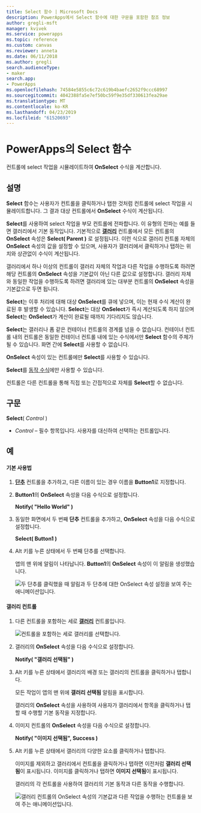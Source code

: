 ```yaml
---
title: Select 함수 | Microsoft Docs
description: PowerApps에서 Select 함수에 대한 구문을 포함한 참조 정보
author: gregli-msft
manager: kvivek
ms.service: powerapps
ms.topic: reference
ms.custom: canvas
ms.reviewer: anneta
ms.date: 06/11/2018
ms.author: gregli
search.audienceType:
- maker
search.app:
- PowerApps
ms.openlocfilehash: 74584e5855c6c72c619b4baefc2652f9ccc68997
ms.sourcegitcommit: 4042388fa5e7ef50bc59f9e35df330613fea29ae
ms.translationtype: MT
ms.contentlocale: ko-KR
ms.lasthandoff: 04/23/2019
ms.locfileid: "61520693"
---
```

# <a name="select-function-in-powerapps"></a>PowerApps의 Select 함수
컨트롤에 select 작업을 시뮬레이트하여 **OnSelect** 수식을 계산합니다.

## <a name="description"></a>설명
**Select** 함수는 사용자가 컨트롤을 클릭하거나 탭한 것처럼 컨트롤에 select 작업을 시뮬레이트합니다. 그 결과 대상 컨트롤에서 **OnSelect** 수식이 계산됩니다.

**Select**를 사용하여 select 작업을 부모 컨트롤에 전파합니다. 이 유형의 전파는 예를 들면 갤러리에서 기본 동작입니다. 기본적으로 **[갤러리](../controls/control-gallery.md)** 컨트롤에서 모든 컨트롤의 **OnSelect** 속성은 **Select( Parent )** 로 설정됩니다. 이런 식으로 갤러리 컨트롤 자체의 **OnSelect** 속성의 값을 설정할 수 있으며, 사용자가 갤러리에서 클릭하거나 탭하는 위치와 상관없이 수식이 계산됩니다.

갤러리에서 하나 이상의 컨트롤이 갤러리 자체의 작업과 다른 작업을 수행하도록 하려면 해당 컨트롤의 **OnSelect** 속성을 기본값이 아닌 다른 값으로 설정합니다. 갤러리 자체와 동일한 작업을 수행하도록 하려면 갤러리에 있는 대부분 컨트롤의 **OnSelect** 속성을 기본값으로 두면 됩니다.

**Select**는 이후 처리에 대해 대상 **OnSelect**를 큐에 넣으며, 이는 현재 수식 계산이 완료된 후 발생할 수 있습니다. **Select**는 대상 **OnSelect**가 즉시 계산되도록 하지 않으며 **Select**는 **OnSelect**가 계산이 완료될 때까지 기다리지도 않습니다.

**Select**는 갤러리나 폼 같은 컨테이너 컨트롤의 경계를 넘을 수 없습니다. 컨테이너 컨트롤 내의 컨트롤은 동일한 컨테이너 컨트롤 내에 있는 수식에서만 **Select** 함수의 주체가 될 수 있습니다. 화면 간에 **Select**를 사용할 수 없습니다.

**OnSelect** 속성이 있는 컨트롤에만 **Select**를 사용할 수 있습니다.

**Select**를 [동작 수식](../working-with-formulas-in-depth.md)에만 사용할 수 있습니다.

컨트롤은 다른 컨트롤을 통해 직접 또는 간접적으로 자체를 **Select**할 수 없습니다.

## <a name="syntax"></a>구문
**Select**( *Control* )

* *Control* – 필수 항목입니다.  사용자를 대신하여 선택하는 컨트롤입니다.

## <a name="examples"></a>예

#### <a name="basic-usage"></a>기본 사용법

1. **[단추](../controls/control-button.md)** 컨트롤을 추가하고, 다른 이름이 있는 경우 이름을 **Button1**로 지정합니다.

1. **Button1**의 **OnSelect** 속성을 다음 수식으로 설정합니다.

    **Notify( "Hello World" )**

1. 동일한 화면에서 두 번째 **단추** 컨트롤을 추가하고, **OnSelect** 속성을 다음 수식으로 설정합니다.

    **Select( Button1 )**

1. Alt 키를 누른 상태에서 두 번째 단추를 선택합니다.

    앱의 맨 위에 알림이 나타납니다. **Button1**의 **OnSelect** 속성이 이 알림을 생성했습니다.

    ![두 단추를 클릭했을 때 알림과 두 단추에 대한 OnSelect 속성 설정을 보여 주는 애니메이션입니다.](media/function-select/basic-select.gif)

#### <a name="gallery-control"></a>갤러리 컨트롤

1. 다른 컨트롤을 포함하는 세로 **[갤러리](../controls/control-gallery.md)** 컨트롤입니다.

    ![컨트롤을 포함하는 세로 갤러리를 선택합니다.](media/function-select/select-gallery.png)

2. 갤러리의 **OnSelect** 속성을 다음 수식으로 설정합니다.
 
    **Notify( "갤러리 선택됨" )**

3. Alt 키를 누른 상태에서 갤러리의 배경 또는 갤러리의 컨트롤을 클릭하거나 탭합니다.

    모든 작업이 앱의 맨 위에 **갤러리 선택됨** 알림을 표시합니다.

    갤러리의 **OnSelect** 속성을 사용하여 사용자가 갤러리에서 항목을 클릭하거나 탭할 때 수행할 기본 동작을 지정합니다.

5. 이미지 컨트롤의 **OnSelect** 속성을 다음 수식으로 설정합니다.

    **Notify( "이미지 선택됨", Success )**

6. Alt 키를 누른 상태에서 갤러리의 다양한 요소를 클릭하거나 탭합니다.

    이미지를 제외하고 갤러리에서 컨트롤을 클릭하거나 탭하면 이전처럼 **갤러리 선택됨**이 표시됩니다. 이미지를 클릭하거나 탭하면 **이미지 선택됨**이 표시됩니다.
 
    갤러리의 각 컨트롤을 사용하여 갤러리의 기본 동작과 다른 동작을 수행합니다.

    ![갤러리 컨트롤의 OnSelect 속성의 기본값과 다른 작업을 수행하는 컨트롤을 보여 주는 애니메이션입니다.](media/function-select/gallery-select.gif)
